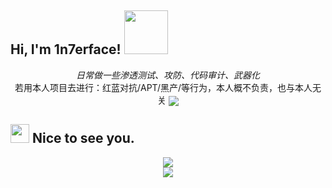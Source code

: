 <h2> Hi, I'm 1n7erface! <img src="https://media.giphy.com/media/IfsByYYHyNlnINT46g/giphy.gif" width="70"></h2>
<p align="center">
  <em>日常做一些渗透测试、攻防、代码审计、武器化</em></br>
  若用本人项目去进行：红蓝对抗/APT/黑产/等行为，本人概不负责，也与本人无关
   <img align="center" src="https://github.com/smallnest/smallnest/raw/master/developer.gif"/>
</p>
<h2><img src="https://emojis.slackmojis.com/emojis/images/1495224255/2288/christmas_parrot.gif?1495224255" width="30"/> Nice to see you.</h2>

<p align="center">
  <img src="https://github-readme-stats.mrdulin.vercel.app/api?username=1n7erface&show_icons=true&hide_border=true&hide=prs&theme=buefy"></br>
  <img src="https://profile-counter.glitch.me/NS-Sp4ce/count.svg" />
</p>
